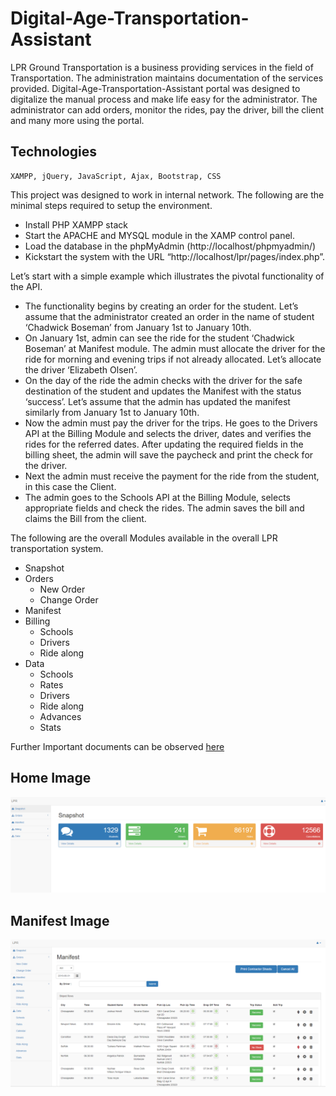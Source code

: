 # Digital-Age-Transportation-Assistant
<p>
   LPR Ground Transportation is a business providing services in the field of Transportation. The administration maintains documentation of the services provided.  Digital-Age-Transportation-Assistant portal was designed to digitalize the manual process and make life easy for the administrator. The administrator can add orders, monitor the rides, pay the driver, bill the client and many more using the portal. 
  </p>
  
## Technologies  
```
XAMPP, jQuery, JavaScript, Ajax, Bootstrap, CSS
```
  
<p>
This project was designed to work in internal network. The following are the minimal steps required to setup the environment.</p>  
<ul>
  <li>
Install PHP XAMPP stack
 </li><li>
Start the APACHE and MYSQL module in the XAMP control panel.
 </li><li>
Load the database in the phpMyAdmin (http://localhost/phpmyadmin/)
 </li><li>
  Kickstart the system with the URL “http://localhost/lpr/pages/index.php”. </li>
</ul>

<p> Let’s start with a simple example which illustrates the pivotal functionality of the API.  </p>
<ul>
  <li>
The functionality begins by creating an order for the student. Let’s assume that the administrator created an order in the name of student ‘Chadwick Boseman’ from January 1st to January 10th.
</li><li>
On January 1st, admin can see the ride for the student ‘Chadwick Boseman’ at Manifest module. The admin must allocate the driver for the ride for morning and evening trips if not already allocated. Let’s allocate the driver ‘Elizabeth Olsen’. 
</li><li>  
On the day of the ride the admin checks with the driver for the safe destination of the student and updates the Manifest with the status ‘success’. Let’s assume that the admin has updated the manifest similarly from January 1st to January 10th. 
</li><li>  
Now the admin must pay the driver for the trips.  He goes to the Drivers API at the Billing Module and selects the driver, dates and verifies the rides for the referred dates.  After updating the required fields in the billing sheet, the admin will save the paycheck and print the check for the driver.
</li><li> 
Next the admin must receive the payment for the ride from the student, in this case the Client. 
</li><li>  
The admin goes to the Schools API at the Billing Module, selects appropriate fields and check the rides. The admin saves the bill and claims the Bill from the client.
  </li>
</ul>  

<p>The following are the overall Modules available in the overall LPR transportation system.</p>

 - Snapshot
 - Orders
    * New Order
    * Change Order
 - Manifest
 - Billing 
    * Schools
    * Drivers
    * Ride along
 - Data 
    * Schools
    * Rates
    * Drivers
    * Ride along
    * Advances
    * Stats
<p> Further Important documents can be observed <a href="https://github.com/girishkathireddy/LPR/tree/master/resources">here</a></p> 


## Home Image 
![alt text](resources/image-2.PNG)

## Manifest Image 
![alt text](resources/image-3.PNG)
